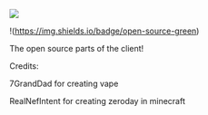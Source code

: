 ![](https://img.shields.io/badge/Made%20with-love!-red)

!(https://img.shields.io/badge/open-source-green)

The open source parts of the client!

Credits:

7GrandDad for creating vape

RealNefIntent for creating zeroday in minecraft
